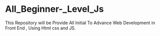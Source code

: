 # All_Beginner-_Level_Js
This Repository will be Provide All Initial To Advance Web Development in Front End , Using Html css and JS.
